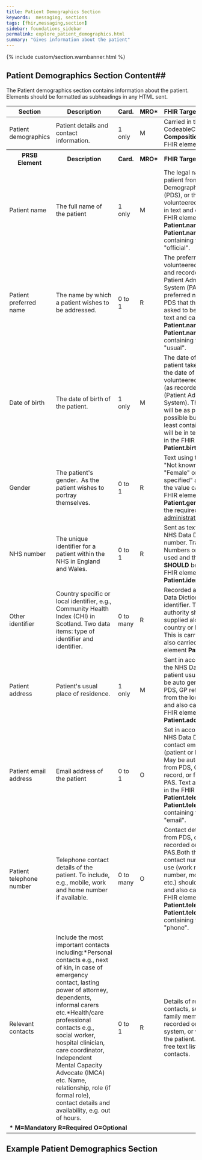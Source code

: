 ```yaml
---
title: Patient Demographics Section
keywords:  messaging, sections
tags: [fhir,messaging,section]
sidebar: foundations_sidebar
permalink: explore_patient_demographics.html
summary: "Gives information about the patient"
---
```

{% include custom/section.warnbanner.html %}


## Patient Demographics Section Content##
The Patient demographics section contains information about the patient. Elements should be formatted as subheadings in any HTML sent.

<table style="width:100%;max-width: 100%;">
	<thead>
		<tr>
			<th width="15%">Section</th>
			<th width="35%">Description</th>
			<th width="5%">Card.</th>
			<th width="5%">MRO*</th>
			<th width="40%">FHIR Target and Guidance</th>
		</tr>
	</thead>
	<tbody>
		<tr>
			<td>Patient demographics</td>
			<td>Patient details and contact information.</td>
			<td>1 only</td>
			<td>M</td>
				<td>Carried in the CodeableConcept of <b>Composition.section.code</b> FHIR element.</td>
		</tr>
		<tr>
			<th>PRSB Element</th>
			<th>Description</th>
			<th>Card.</th>
			<th>MRO*</th>
			<th>FHIR Target and Guidance</th>		
		</tr>
		<tr>
			<td>Patient name</td>
			<td>The full name of the patient</td>
			<td>1 only</td>
			<td>M</td>
			<td>The legal name of the patient from the Patient Demographics Service (PDS), or the name volunteered by the patient in text and carried in the FHIR element <b>Patient.name</b> with the <b>Patient.name.use</b> containing the value "official".  </td>
		</tr>
		<tr>
			<td>Patient preferred name</td>
			<td>The name by which a patient wishes to be addressed.</td>
			<td>0 to 1</td>
			<td>R</td>
			<td>The preferred name volunteered by the patient and recorded on the Patient Administration System (PAS), or a preferred name given by PDS that the patient has asked to be called by in text and carried in <b>Patient.name</b> with the <b>Patient.name.use</b> containing the value "usual". </td>
		</tr>
		<tr>
			<td>Date of birth</td>
			<td>The date of birth of the patient.</td>
			<td>1 only</td>
			<td>M</td>
			<td>The date of birth of the patient taken from PDS, or the date of birth volunteered by the patient (as recorded on the PAS (Patient Administration System). The date of birth will be as precise as possible but should at least contain a year. This will be in text and carried in the FHIR element <b>Patient.birthDate</b>.</td>
		</tr>
		<tr>
			<td>Gender</td>
			<td>The patient's gender.  As the patient wishes to portray themselves.</td>
			<td>0 to 1</td>
			<td>R</td>
			<td>Text using the values of "Not known", "Male", "Female" or "Not specified" and mapped to the value carried in the FHIR element <b>Patient.gender.code</b> using the required FHIR ValueSet <a href="http://hl7.org/fhir/valueset-administrative-gender.html">administrative-gender</a></td>
		</tr>
		<tr>
			<td>NHS number</td>
			<td>The unique identifier for a patient within the NHS in England and Wales.</td>
			<td>0 to 1</td> 
			<td>R</td>
			<td>Sent as text as per the NHS Data Dictionary NHS number. Traced NHS Numbers only should be used and the NHS number  <b>SHOULD</b> be carried in the FHIR element <b>Patient.identifier</b>.</td>
		</tr>
		<tr>
			<td>Other identifier</td>
			<td>Country specific or local identifier, e.g., Community Health Index (CHI) in Scotland. Two data items: type of identifier and identifier.</td>
			<td>0 to many</td>
			<td>R</td>
			<td>Recorded as per: NHS Data Dictionary - local identifier. The assigning authority should also be supplied along with the country or local identifier. This is carried as text and also carried in the FHIR element <b>Patient.identifier</b>.</td>
		</tr>
		<tr>
			<td>Patient address</td>
			<td>Patient's usual place of residence.</td>
			<td>1 only</td>
			<td>M</td>
			<td>Sent in accordance with the NHS Data Dictionary: patient usual address. May be auto generated from PDS, GP referral record, or from the local PAS. Text and also carried in the FHIR element <b>Patient.address</b></td>
		</tr>
		<tr>
			<td>Patient email address</td>
			<td>Email address of the patient</td>
			<td>0 to 1</td>
			<td>O</td>
			<td>Set in accordance with the NHS Data Dictionary: contact email address (patient or lead contact). May be auto generated from PDS, GP referral record, or from the local PAS. Text and also carried in the FHIR element <b>Patient.telecom</b> with <b>Patient.telecom.code</b>  containing the value "email".</td>
		</tr>
		<tr>
			<td>Patient telephone number</td>
			<td>Telephone contact details of the patient. To include, e.g., mobile, work and home number if available.</td>
			<td>0 to many</td>
			<td>O</td>
			<td>Contact details may come from PDS, or those recorded on the local PAS.Both the actual contact number and its use (work number, home number, mobile number etc.) should be sent. Text and also carried in the FHIR element <b>Patient.telecom</b> with <b>Patient.telecom.code</b>  containing the value "phone".</td>
		</tr>
		<tr>
			<td>Relevant contacts</td>
			<td>Include the most important contacts including:*Personal contacts e.g., next of kin, in case of emergency contact, lasting power of attorney, dependents, informal carers etc.*Health/care professional contacts e.g., social worker, hospital clinician, care coordinator, Independent Mental Capacity Advocate (IMCA) etc. Name, relationship, role (if formal role), contact details and availability, e.g. out of hours.</td>
			<td>0 to 1</td>
			<td>R</td>
			<td>Details of relevant contacts, such as carers or family members, as recorded on the local system, or volunteered by the patient. This will be a free text list of relevant contacts.</td>
		</tr>
		<tr>
		<td colspan="5"><b>* M=Mandatory R=Required O=Optional</b></td>
		</tr>
	</tbody>
</table>

## Example Patient Demographics Section ##

<script src="https://gist.github.com/IOPS-DEV/347fa1e99bc57ea46e426423f89491e5.js"></script>






